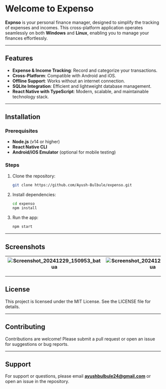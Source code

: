 # Welcome to Expenso

**Expnso** is your personal finance manager, designed to simplify the tracking of expenses and incomes. This cross-platform application operates seamlessly on both **Windows** and **Linux**, enabling you to manage your finances effortlessly.

---

## Features

- **Expense & Income Tracking**: Record and categorize your transactions.
- **Cross-Platform**: Compatible with Android and iOS.
- **Offline Support**: Works without an internet connection.
- **SQLite Integration**: Efficient and lightweight database management.
- **React Native with TypeScript**: Modern, scalable, and maintainable technology stack.

---

## Installation

### Prerequisites
- **Node.js** (v14 or higher)
- **React Native CLI**
- **Android/iOS Emulator** (optional for mobile testing)

### Steps
1. Clone the repository:
   ```bash
   git clone https://github.com/Ayush-Bulbule/expenso.git
   ```
2. Install dependencies:
   ```bash
   cd expenso
   npm install
   ```
3. Run the app:
   ```bash
   npm start
   ```


---

## Screenshots

| ![Screenshot_20241229_150953_batua](https://github.com/user-attachments/assets/280d4b96-e50b-449e-a291-59947de78df6) | ![Screenshot_20241229_151033_batua](https://github.com/user-attachments/assets/cbdc5fdb-c234-4d0b-a41f-10d766c894ce) | ![Screenshot_20241229_151048_batua](https://github.com/user-attachments/assets/d0da322c-f096-482d-9441-9f10e14dbb5d) |
|--------------------------------------|---------------------------------------------|-------------------------------------------|

---

## License

This project is licensed under the MIT License. See the LICENSE file for details.

---

## Contributing

Contributions are welcome! Please submit a pull request or open an issue for suggestions or bug reports.

---

## Support

For support or questions, please email **ayushbulbule24@gmail.com** or open an issue in the repository.


